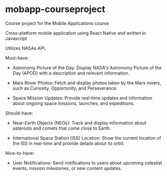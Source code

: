 # mobapp-courseproject
Course project for the Mobile Applications course

Cross-platform mobile application using React Native and written in Javascript

Utilizes NASAs API.

Must-have:

- Astronomy Picture of the Day: Display NASA's Astronomy Picture of the Day (APOD) with a description and relevant information.

- Mars Rover Photos: Fetch and display photos taken by the Mars rovers, such as Curiosity, Opportunity, and Perseverance.

- Space Mission Updates: Provide real-time updates and information about ongoing space missions, launches, and expeditions.

Should-have:

- Near-Earth Objects (NEOs): Track and display information about asteroids and comets that come close to Earth.

- International Space Station (ISS) Location: Show the current location of the ISS in real-time and provide details about its orbit.


Nice-to-have:

- User Notifications: Send notifications to users about upcoming celestial events, mission milestones, or new content updates.
